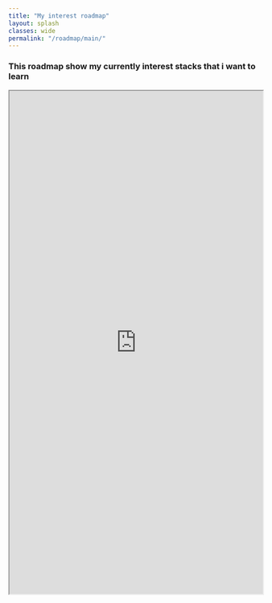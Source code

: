 ```yaml
---
title: "My interest roadmap"
layout: splash
classes: wide
permalink: "/roadmap/main/"
---
```


### This roadmap show my currently interest stacks that i want to learn

<iframe src="https://roadmap.sh/r/embed?id=67531b5fecc889bb0df2ef5e" width="100%" height="1000px" frameBorder="1"
></iframe>
